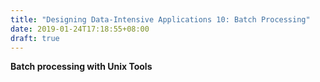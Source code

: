 ```yaml
---
title: "Designing Data-Intensive Applications 10: Batch Processing"
date: 2019-01-24T17:18:55+08:00
draft: true
---
```


**Batch processing with Unix Tools**

